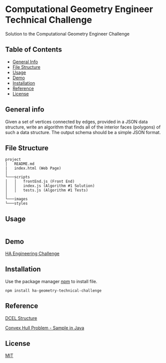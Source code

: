 # Computational Geometry Engineer Technical Challenge

Solution to the Computational Geometry Engineer Challenge

## Table of Contents

- [General Info](#general-info)
- [File Structure](#file-structure)
- [Usage](#usage)
- [Demo](#demo)
- [Installation](#installation)
- [Reference](#reference)
- [License](#license)

## General info

Given a set of vertices connected by edges, provided in a JSON data structure, write an algorithm that finds all of the interior faces (polygons) of such a data structure. The output schema should be a simple JSON format.

## File Structure

```
project
│   README.md
|   index.html (Web Page)
│
└───scripts
│   │   frontEnd.js (Front End)
│   │   index.js (Algorithm #1 Solution)
│   │   tests.js (Algorithm #1 Tests)
│
└───images
└───styles
```

## Usage

```javascript

```

## Demo

[HA Engineering Challenge](https://ha-geometry-technical-challenge.netlify.app/)

## Installation

Use the package manager [npm](https://www.npmjs.com/) to install file.

```
npm install ha-geometry-technical-challenge
```

## Reference

[DCEL Structure](https://en.wikipedia.org/wiki/Doubly_connected_edge_list#:~:text=The%20doubly%20connected%20edge%20list,plane%2C%20and%20polytopes%20in%203D.)

[Convex Hull Problem - Sample in Java](https://bitbucket.org/StableSort/play/src/master/src/com/stablesort/convexhull/ConvexHullGrahamScan.java)

## License

[MIT](https://choosealicense.com/licenses/mit/)
